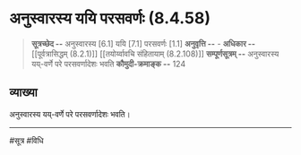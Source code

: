 # अनुस्वारस्य ययि परसवर्णः (8.4.58)
> **सूत्रच्छेद --** अनुस्वारस्य [6.1] ययि [7.1] परसवर्णः [1.1]
> **अनुवृत्ति --** -
> **अधिकार --** [[पूर्वत्रासिद्धम् (8.2.1)]] [[तयोर्य्वावचि संहितायाम्  (8.2.108)]]
> **सम्पूर्णसूत्रम् --** अनुस्वारस्य यय्-वर्णे परे परसवर्णादेशः भवति
> **कौमुदी-क्रमाङ्क --** 124

## व्याख्या

अनुस्वारस्य यय्-वर्णे परे परसवर्णादेशः भवति।

---
#सूत्र #विधि 